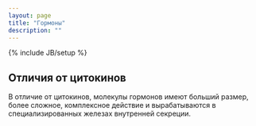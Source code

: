 ```yaml
---
layout: page
title: "Гормоны"
description: ""
---
```

{% include JB/setup %}

Отличия от цитокинов
--------------------

В отличие от цитокинов, молекулы гормонов имеют больший размер, более сложное, комплексное действие и вырабатываются в специализированных железах внутренней секреции.
